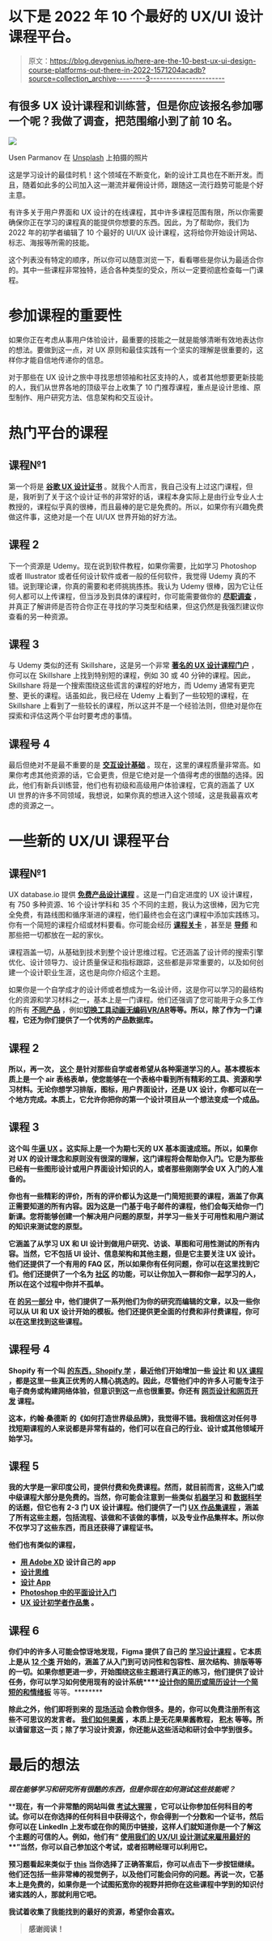 # 以下是 2022 年 10 个最好的 UX/UI 设计课程平台。

> 原文：<https://blog.devgenius.io/here-are-the-10-best-ux-ui-design-course-platforms-out-there-in-2022-1571204acadb?source=collection_archive---------3----------------------->

## 有很多 UX 设计课程和训练营，但是你应该报名参加哪一个呢？我做了调查，把范围缩小到了前 10 名。

![](img/5b59695942ff648cfb2c6f0d39ea6ee4.png)

Usen Parmanov 在 [Unsplash](https://unsplash.com?utm_source=medium&utm_medium=referral) 上拍摄的照片

这是学习设计的最佳时机！这个领域在不断变化，新的设计工具也在不断开发。而且，随着如此多的公司加入这一潮流并雇佣设计师，跟随这一流行趋势可能是个好主意。

有许多关于用户界面和 UX 设计的在线课程，其中许多课程范围有限，所以你需要确保你正在学习的课程真的能提供你想要的东西。因此，为了帮助你，我们为 2022 年的初学者编辑了 10 个最好的 UI/UX 设计课程，这将给你开始设计网站、标志、海报等所需的技能。

这个列表没有特定的顺序，所以你可以随意浏览一下，看看哪些是你认为最适合你的。其中一些课程非常独特，适合各种类型的受众，所以一定要彻底检查每一门课程。

# 参加课程的重要性

如果你正在考虑从事用户体验设计，最重要的技能之一就是能够清晰有效地表达你的想法。要做到这一点，对 UX 原则和最佳实践有一个坚实的理解是很重要的，这样你才能自信地传递你的信息。

对于那些在 UX 设计之旅中寻找思想领袖和社区支持的人，或者其他想要更新技能的人，我们从世界各地的顶级平台上收集了 10 门推荐课程，重点是设计思维、原型制作、用户研究方法、信息架构和交互设计。

# 热门平台的课程

## 课程№1

第一个将是 [**谷歌 UX 设计证书**](https://www.coursera.org/professional-certificates/google-ux-design) 。就我个人而言，我自己没有上过这门课程，但是，我听到了关于这个设计证书的非常好的话，课程本身实际上是由行业专业人士教授的，课程似乎真的很棒，而且最棒的是它是免费的。所以，如果你有兴趣免费做这件事，这绝对是一个在 UI/UX 世界开始的好方法。

## 课程 2

下一个资源是 Udemy。现在说到软件教程，如果你需要，比如学习 Photoshop 或者 Illustrator 或者任何设计软件或者一般的任何软件，我觉得 Udemy 真的不错。说到理论课，你真的需要和老师挑挑拣拣。我认为 Udemy 很棒，因为它让任何人都可以上传课程，但当涉及到具体的课程时，你可能需要做你的 [**尽职调查**](https://www.udemy.com/topic/user-experience-design/) ，并真正了解讲师是否符合你正在寻找的学习类型和结果，但这仍然是我强烈建议你查看的另一种资源。

## 课程 3

与 Udemy 类似的还有 Skillshare，这是另一个非常 [**著名的 UX 设计课程门户**](https://www.uxbeginner.com/best-ux-design-courses-skillshare/) ，你可以在 Skillshare 上找到特别短的课程，例如 30 或 40 分钟的课程。因此，Skillshare 将是一个搜索围绕这些谎言的课程的好地方，而 Udemy 通常有更完整、更长的课程。话虽如此，我已经在 Udemy 上看到了一些较短的课程，在 Skillshare 上看到了一些较长的课程，所以这并不是一个经验法则，但绝对是你在探索和评估这两个平台时要考虑的事情。

## 课程号 4

最后但绝对不是最不重要的是 [**交互设计基础**](https://mockitt.wondershare.com/ui-ux-design/interaction-design-foundation.html) 。现在，这里的课程质量非常高。如果你考虑其他资源的话，它会更贵，但是它绝对是一个值得考虑的很酷的选择。因此，他们有新兵训练营，他们也有初级和高级用户体验课程，它真的涵盖了 UX UI 世界的许多不同领域，我想说，如果你真的想进入这个领域，这是我最喜欢考虑的资源之一。

# 一些新的 UX/UI 课程平台

## 课程№1

UX database.io 提供 [**免费产品设计课程**](https://www.uxdatabase.io/free-product-design-course) 。这是一门自定进度的 UX 设计课程，有 750 多种资源、16 个设计学科和 35 个不同的主题，我认为这很棒，因为它完全免费，有路线图和循序渐进的课程，他们最终也会在这门课程中添加实践练习。你有一个简短的课程介绍或材料要看。你可能会经历 [**课程**](https://www.uxdatabase.io/free-product-design-course#syllabus)[**关卡**](https://www.uxdatabase.io/free-product-design-course#levels) ，甚至是 [**导师**](https://www.uxdatabase.io/free-product-design-course#itsmeeebiatch) 和那些把一切都放在一起的家伙。

课程涵盖一切，从基础到技术到整个设计思维过程。它还涵盖了设计师的搜索引擎优化、设计领导力、设计质量保证和指标跟踪，这些都是非常重要的，以及如何创建一个设计职业生涯，这也是向你介绍这个主题。

如果你是一个自学成才的设计师或者想成为一名设计师，这是你可以学习的最结构化的资源和学习材料之一，基本上是一门课程。他们还强调了您可能用于众多工作的所有 [**不同产品**](https://www.uxdatabase.io/product-database) ，例如[](https://www.uxdatabase.io/category/interface-design#design-tools)**[**切换工具**](https://www.uxdatabase.io/category/interface-design#handoff-tools)[**动画**](https://www.uxdatabase.io/category/interface-design#animation)[**无编码**](https://www.uxdatabase.io/category/nocode#design-code)[**VR/AR**](https://www.uxdatabase.io/category/nocode#vr-ar-xr-design)等等。所以，除了作为一门课程，它还为你们提供了一个优秀的产品数据库。**

## **课程 2**

**所以，再一次， [**这个**](https://www.basetemplates.com/ui-ux-design-resources) 是针对那些自学或者希望从各种渠道学习的人。基本模板本质上是一个 air 表格表单，使您能够在一个表格中看到所有精彩的工具、资源和学习材料。无论你想学习排版，图标，用户界面设计，还是 UX 设计，你都可以在一个地方完成。本质上，它允许你把你的第一个设计项目从一个想法变成一个成品。**

## **课程 3**

**这个叫 [**牛逼 UX**](https://www.kickassux.com/free-ux-design-course) 。这实际上是一个为期七天的 UX 基本面速成班。所以，如果你对 UX 的设计理念和原则没有很深的理解，这门课程将会帮助你入门。它是为那些已经有一些图形设计或用户界面设计知识的人，或者那些刚刚学会 UX 入门的人准备的。**

**你也有一些精彩的评价，所有的评价都认为这是一门简短扼要的课程，涵盖了你真正需要知道的所有内容。因为这是一门基于电子邮件的课程，他们会每天给你一门新课。您将能够创建一个解决用户问题的原型，并学习一些关于可用性和用户测试的知识来测试您的原型。**

**它涵盖了从学习 UX 和 UI 设计到做用户研究、访谈、草图和可用性测试的所有内容。当然，它不包括 UI 设计、信息架构和其他主题，但是它主要关注 UX 设计。他们还提供了一个有用的 FAQ 区，所以如果你有任何问题，你可以在这里找到它们。他们还提供了一个名为 [**社区**](https://www.kickassux.com/kickass-family) 的功能，可以让你加入一群和你一起学习的人，所以在这个过程中你并不孤单。**

**在 [**的另一部分**](https://www.kickassux.com/free-resources) 中，他们提供了一系列他们为你的研究而编辑的文章，以及一些你可以从 UI 和 UX 设计开始的模板。他们还提供更全面的付费和非付费课程，你可以在这里找到这些课程。**

## **课程号 4**

**Shopify 有一个叫 [**的东西，Shopify 学**](https://www.shopify.in/learn) ，最近他们开始增加一些 [**设计**](https://www.shopify.in/learn/browse/design/courses) 和 [**UX 课程**](https://www.shopify.in/learn/browse/ux?formats=courses) ，都是这里一些真正优秀的人精心挑选的。因此，尽管他们中的许多人可能专注于电子商务或构建网络体验，但意识到这一点也很重要。你还有 [**网页设计和网页开发**](https://www.shopify.in/learn/browse/web-design-building?formats=courses) 课程。**

**这本，约翰·桑德斯 的《如何打造世界级品牌》，我觉得不错。我相信这对任何寻找短期课程的人来说都是非常有益的，他们可以在自己的行业、设计或其他领域开始学习。**

## **课程 5**

**我的大学是一家印度公司，提供付费和免费课程。然而，就目前而言，这些入门或中级课程大部分是免费的。当然，你可能会注意到一些类似 [**机器学习**](https://www.mygreatlearning.com/academy/learn-for-free/courses/introduction-to-machine-learning1) 和 [**数据科学**](https://www.mygreatlearning.com/academy/learn-for-free/courses/introduction-to-data-science) 的话题，但它也有 2-3 门 UX 设计课程。他们提供了一门 [**UX 作品集课程**](https://www.mygreatlearning.com/academy/learn-for-free/courses/ux-portfolio) ，涵盖了所有这些主题，包括流程、该做和不该做的事情，以及专业作品集样本。所以你不仅学习了这些东西，而且还获得了课程证书。**

**他们也有类似的课程，**

*   **[**用 Adobe XD**](https://www.mygreatlearning.com/academy/learn-for-free/courses/design-your-own-app-with-adobe-xd) 设计自己的 app**
*   **[**设计思维**](https://www.mygreatlearning.com/academy/learn-for-free/courses/design-thinking)**
*   **[**设计 App**](https://www.mygreatlearning.com/academy/learn-for-free/courses/design-app)**
*   **[**Photoshop 中的平面设计入门**](https://www.mygreatlearning.com/academy/learn-for-free/courses/intro-to-graphic-design-with-photoshop)**
*   **[**UX 设计初学者作品集**](https://www.mygreatlearning.com/academy/learn-for-free/courses/ux-design-portfolio-for-freshers) 。**

## **课程 6**

**你们中的许多人可能会惊讶地发现，Figma 提供了自己的 [**学习设计课程**](https://www.figma.com/resources/learn-design/) 。它本质上是从 [**12 个类**](https://www.figma.com/resources/learn-design/lessons/) 开始的，涵盖了从入门到可访问性和包容性、层次结构、排版等等的一切。如果你想更进一步，开始围绕这些主题进行真正的练习，他们提供了设计任务，你可以学习如何使用现有的设计系统[](https://www.figma.com/resources/learn-design/storyboard/)****[](https://www.figma.com/resources/learn-design/using-an-existing-system/)**[**设计你的简历或简历**](https://www.figma.com/resources/learn-design/cv/)[**设计一个简短的和情绪板**](https://www.figma.com/resources/learn-design/design-brief/) 等等。********

****除此之外，他们即将到来的 [**现场活动**](https://www.figma.com/events/) 会教你很多。是的，你可以免费注册所有这些不可思议的发言者。 [**我们如何果酱**](https://figma.zoom.us/webinar/register/WN_HxqfycpNTVyVzRzeiDAz2g) ，本质上是无花果果酱教程， [**积木**](https://figma.zoom.us/webinar/register/4616469739304/WN_1Tcf7F6LS1qGfF10Y7-dZw) 等等。所以请留意这一页；除了学习设计资源，你还能从这些活动和研讨会中学到很多。****

# ****最后的想法****

*******现在能够学习和研究所有很酷的东西，但是你现在如何测试这些技能呢？*******

****现在，有一个非常酷的网站叫做 [**考试大猩猩**](https://www.testgorilla.com/) ，它可以让你参加任何科目的考试。你可以在你选择的任何科目中获得这个，你会得到一个分数和一个证书，然后你可以在 LinkedIn 上发布或在你的简历中链接，这样人们就知道你是一个了解这个主题的可信的人。例如，他们有“ [**使用我们的 UX/UI 设计测试来雇用最好的**](https://www.testgorilla.com/test-library/role-specific-skills-tests/ux-ui-design-test/)**”**当然，你可以自己参加这个考试，或者招聘经理可以利用它。****

****预习题看起来类似于 [**this**](https://app.testgorilla.com/preview/218) 当你选择了正确答案后，你可以点击下一步按钮继续。他们还包括一些非常棒的视觉例子，以及他们可能会问你的问题。再说一次，它基本上是免费的，如果你是一个试图拓宽你的视野并把你在这些课程中学到的知识付诸实践的人，那就利用它吧。****

****我试着收集了我能找到的最好的资源，希望你会喜欢。****

> ****感谢阅读！****